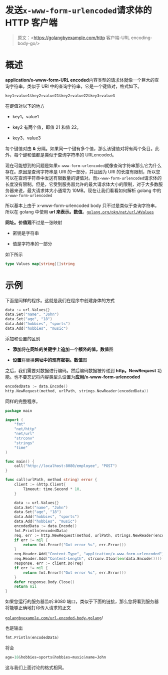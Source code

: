 # 发送`x-www-form-urlencoded`请求体的 HTTP 客户端

> 原文：<https://golangbyexample.com/http 客户端-URL encoding-body-go/>

# **概述**

**application/x-www-form-URL encoded**内容类型的请求体就像一个巨大的查询字符串。类似于 URI 中的查询字符串，它是一个键值对，格式如下。

```go
key1=value1&key2=value21&key2=value22&key3=value3
```

在键值对以下的地方

*   key1，value1

*   key2 有两个值，即值 21 和值 22。

*   key3，value3

每个键值对由 **&** 分隔。如果同一个键有多个值，那么该键值对将有两个条目。此外，每个键和值都是类似于查询字符串的 URLencoded。

现在可能想到的问题是如果`x-www-form-urlencoded`就像查询字符串那么它为什么存在。原因是查询字符串是 URI 的一部分，并且因为 URI 的长度有限制，所以您可以在查询字符串中发送有限数量的键值对。而`x-www-form-urlencoded`请求体的长度没有限制。但是，它受到服务器允许的最大请求体大小的限制，对于大多数服务器来说，最大请求体大小通常为 10MB。现在让我们看看如何解析 golang 中的`x-www-form-urlencoded`

所以基本上由于 x-www-form-urlencoded body 只不过是类似于查询字符串，所以在 golang 中使用 **url 来表示。数值**。[`golang.org/pkg/net/url/#Values`](https://golang.org/pkg/net/url/#Values)

**网址。价值观**不过是一张映射

*   密钥是字符串

*   值是字符串的一部分

如下所示

```go
type Values map[string][]string
```

# **示例**

下面是同样的程序。这就是我们在程序中创建身体的方式

```go
data := url.Values{}
data.Set("name", "John")
data.Set("age", "18")
data.Add("hobbies", "sports")
data.Add("hobbies", "music")
```

添加和设置的区别

*   **添加**将在**网址的关键字上追加一个额外的值。数值**图

*   **设置**将替换**网址中的现有密钥。数值**图

之后，我们需要对数据进行编码。然后编码数据被传递到 **http。NewRequest** 功能。也不要忘记将内容类型头设置为**应用/x-www-form-urlencoded**

```go
encodedData := data.Encode()
http.NewRequest(method, urlPath, strings.NewReader(encodedData))
```

同样的完整程序。

```go
package main

import (
	"fmt"
	"net/http"
	"net/url"
	"strconv"
	"strings"
	"time"
)

func main() {
	call("http://localhost:8080/employee", "POST")
}

func call(urlPath, method string) error {
	client := &http.Client{
		Timeout: time.Second * 10,
	}

	data := url.Values{}
	data.Set("name", "John")
	data.Set("age", "18")
	data.Add("hobbies", "sports")
	data.Add("hobbies", "music")
	encodedData := data.Encode()
	fmt.Println(encodedData)
	req, err := http.NewRequest(method, urlPath, strings.NewReader(encodedData))
	if err != nil {
		return fmt.Errorf("Got error %s", err.Error())
	}
	req.Header.Add("Content-Type", "application/x-www-form-urlencoded")
	req.Header.Add("Content-Length", strconv.Itoa(len(data.Encode())))
	response, err := client.Do(req)
	if err != nil {
		return fmt.Errorf("Got error %s", err.Error())
	}
	defer response.Body.Close()
	return nil
}
```

如果您运行的服务器监听:8080 端口，类似于下面的链接，那么您将看到服务器将能够正确地打印传入请求的正文

[`golangbyexample.com/url-encoded-body-golang`](https://golangbyexample.com/url-encoded-body-golang)/

也是输出

```go
fmt.Println(encodedData)
```

将会

```go
age=18&hobbies=sports&hobbies=music&name=John
```

这与我们上面讨论的格式相同。